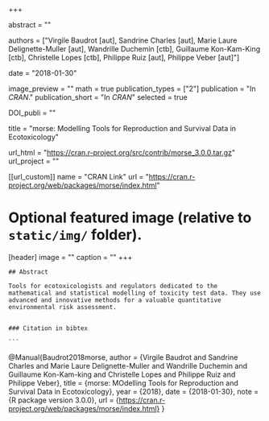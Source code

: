 +++
  
  abstract = ""
  
  authors = ["Virgile Baudrot [aut], Sandrine Charles [aut], Marie Laure Delignette-Muller [aut], Wandrille Duchemin [ctb], Guillaume Kon-Kam-King [ctb], Christelle Lopes [ctb], Philippe Ruiz [aut], Philippe Veber [aut]"]
  
  date = "2018-01-30"
  
  image_preview = ""
  math = true
  publication_types = ["2"]
  publication = "In *CRAN*."
  publication_short = "In *CRAN*"
  selected = true
  
  DOI_publi = ""
  
  title = "morse: Modelling Tools for Reproduction and Survival Data in Ecotoxicology"
  
  url_html = "https://cran.r-project.org/src/contrib/morse_3.0.0.tar.gz"
  url_project = ""
  
  
  [[url_custom]]
  name = "CRAN Link"
  url = "https://cran.r-project.org/web/packages/morse/index.html"
  
  # Optional featured image (relative to `static/img/` folder).
  [header]
  image = ""
  caption = ""
  +++
    
    ## Abstract
    
    Tools for ecotoxicologists and regulators dedicated to the mathematical and statistical modelling of toxicity test data. They use advanced and innovative methods for a valuable quantitative environmental risk assessment.


    ### Citation in bibtex
    
    ```
   @Manual{Baudrot2018morse,
    author = {Virgile Baudrot and Sandrine Charles and Marie Laure Delignette-Muller and Wandrille Duchemin and Guillaume Kon-Kam-king and Christelle Lopes and Philippe Ruiz and Philippe Veber},
    title  = {morse: MOdelling Tools for Reproduction and Survival Data in Ecotoxicology},
    year   = {2018},
    date   = {2018-01-30},
    note   = {R package version 3.0.0},
    url    = {https://cran.r-project.org/web/packages/morse/index.html}
  }
  ```
  